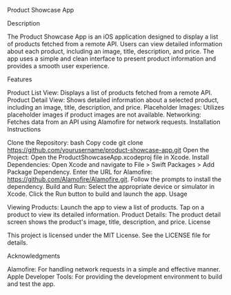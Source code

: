 Product Showcase App

Description

The Product Showcase App is an iOS application designed to display a list of products fetched from a remote API. Users can view detailed information about each product, including an image, title, description, and price. The app uses a simple and clean interface to present product information and provides a smooth user experience.

Features

Product List View: Displays a list of products fetched from a remote API.
Product Detail View: Shows detailed information about a selected product, including an image, title, description, and price.
Placeholder Images: Utilizes placeholder images if product images are not available.
Networking: Fetches data from an API using Alamofire for network requests.
Installation Instructions

Clone the Repository:
bash
Copy code
git clone https://github.com/yourusername/product-showcase-app.git
Open the Project: Open the ProductShowcaseApp.xcodeproj file in Xcode.
Install Dependencies:
Open Xcode and navigate to File > Swift Packages > Add Package Dependency.
Enter the URL for Alamofire: https://github.com/Alamofire/Alamofire.git.
Follow the prompts to install the dependency.
Build and Run:
Select the appropriate device or simulator in Xcode.
Click the Run button to build and launch the app.
Usage

Viewing Products: Launch the app to view a list of products. Tap on a product to view its detailed information.
Product Details: The product detail screen shows the product's image, title, description, and price.
License

This project is licensed under the MIT License. See the LICENSE file for details.

Acknowledgments

Alamofire: For handling network requests in a simple and effective manner.
Apple Developer Tools: For providing the development environment to build and test the app.

